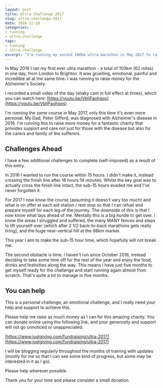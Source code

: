 ```yaml
---
layout: post
title: Ultra Challenge 2017
slug: ultra-challenge-2017
date: 2016-12-28
categories:
- running
- ultra-challenge
tags:
- running
- ultra-challenge
excerpt: "I'm running my second 100km ultra marathon in May 2017 to raise money for the Alzheimer's Society. Please show your support."
---
```


In May 2016 I ran my first ever ultra marathon - a total of 100km (62 miles) in one day, from London to Brighton. It was gruelling, emotional, painful and incredible all at the same time. I was running to raise money for the Alzheimer's Society.

I recorded a small video of the day (shaky cam in full effect at times), which you can watch here: [https://youtu.be/VbljPaohgos](https://youtu.be/VbljPaohgos)

I'm running the same course in May 2017, only this time it's even more personal. My Dad, Peter Gifford, was diagnosed with Alzheimer's disease in 2016. I'm running this to raise more money for a fantastic charity that provides support and care not just for those with the disease but also for the carers and family of the sufferers.

## Challenges Ahead

I have a few additional challenges to complete (self-imposed) as a result of this entry.

In 2016 I wanted to run the course within 15 hours. I didn't make it, instead crossing the finish line after 16 hours 14 minutes. Whilst the key goal was to actually cross the finish line intact, the sub-15 hours evaded me and I've never forgotten it.

For 2017 I now know the course (assuming it doesn't vary too much) and what is on offer at each aid station / rest stop so that I can refuel and prepare myself for each leg of the journey. The downside of this is that I now know what lays ahead of me. Mentally this is a big hurdle to get over. I know the areas I struggled and suffered, the many MANY fences and steps to lift yourself over (which after 2 1/2 back-to-back marathons gets really tiring), and the huge near-vertical hill at the 88km marker.

This year I aim to make the sub-15 hour time, which hopefully will not break me.

The second obstacle is time. I haven't run since October 2016, instead deciding to take some time off for the rest of the year and enjoy the food, drinks and festivities along the way. This means I have just five months to get myself ready for the challenge and start running again almost from scratch. That's quite a lot to manage in five months.

## You can help

This is a personal challenge, an emotional challenge, and I really need your help and support to achieve this.

Please help me raise as much money as I can for this amazing charity. You can donate online using the following link, and your generosity and support will not go unnoticed or unappreciated.

[https://www.justgiving.com/fundraising/ultra-2017](https://www.justgiving.com/fundraising/ultra-2017)

I will be blogging regularly throughout the months of training with updates (mostly for me so that I can see some kind of progress, but some may be interested in it as I go).

Please help wherever possible.

Thank you for your time and please consider a small donation.
